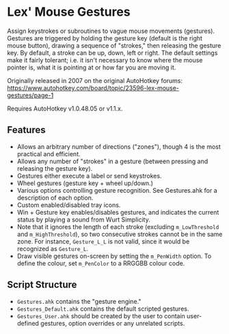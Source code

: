 # Lex' Mouse Gestures

Assign keystrokes or subroutines to vague mouse movements (gestures). Gestures are triggered by holding the gesture key (default is the right mouse button), drawing a sequence of "strokes," then releasing the gesture key. By default, a stroke can be up, down, left or right. The default settings make it fairly tolerant; i.e. it isn't necessary to know where the mouse pointer is, what it is pointing at or how far you are moving it.

Originally released in 2007 on the original AutoHotkey forums:
https://www.autohotkey.com/board/topic/23596-lex-mouse-gestures/page-1

Requires AutoHotkey v1.0.48.05 or v1.1.x.

## Features

  - Allows an arbitrary number of directions ("zones"), though 4 is the most practical and efficient.
  - Allows any number of "strokes" in a gesture (between pressing and releasing the gesture key).
  - Gestures either execute a label or send keystrokes.
  - Wheel gestures (gesture key + wheel up/down.)
  - Various options controlling gesture recognition. See Gestures.ahk for a description of each option.
  - Custom enabled/disabled tray icons.
  - Win + Gesture key enables/disables gestures, and indicates the current status by playing a sound from Wurt Simplicity.
  - Note that it ignores the length of each stroke (excluding `m_LowThreshold` and `m_HighThreshold`), so two consecutive strokes cannot be in the same zone. For instance, `Gesture_L_L` is not valid, since it would be recognized as `Gesture_L`.
  - Draw visible gestures on-screen by setting the `m_PenWidth` option. To define the colour, set `m_PenColor` to a RRGGBB colour code.

## Script Structure

  - `Gestures.ahk` contains the "gesture engine."
  - `Gestures_Default.ahk` contains the default scripted gestures.
  - `Gestures_User.ahk` should be created by the user to contain user-defined gestures, option overrides or any unrelated scripts.
